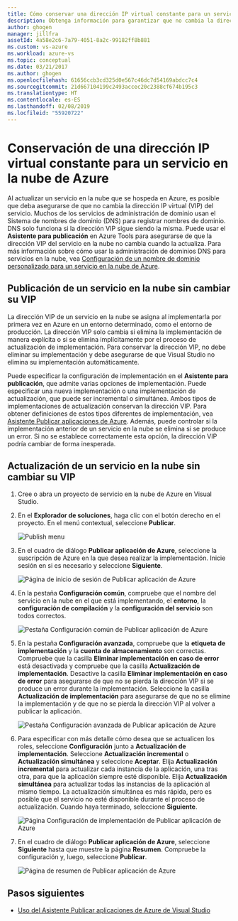 ```yaml
---
title: Cómo conservar una dirección IP virtual constante para un servicio en la nube de Azure | Microsoft Docs
description: Obtenga información para garantizar que no cambia la dirección IP virtual (VIP) de su servicio en la nube de Azure.
author: ghogen
manager: jillfra
assetId: 4a58e2c6-7a79-4051-8a2c-99182ff8b881
ms.custom: vs-azure
ms.workload: azure-vs
ms.topic: conceptual
ms.date: 03/21/2017
ms.author: ghogen
ms.openlocfilehash: 61656ccb3cd325d0e567c46dc7d54169abdcc7c4
ms.sourcegitcommit: 21d667104199c2493accec20c2388cf674b195c3
ms.translationtype: HT
ms.contentlocale: es-ES
ms.lasthandoff: 02/08/2019
ms.locfileid: "55920722"
---
```

# <a name="retain-a-constant-virtual-ip-address-for-an-azure-cloud-service"></a>Conservación de una dirección IP virtual constante para un servicio en la nube de Azure
Al actualizar un servicio en la nube que se hospeda en Azure, es posible que deba asegurarse de que no cambia la dirección IP virtual (VIP) del servicio. Muchos de los servicios de administración de dominio usan el Sistema de nombres de dominio (DNS) para registrar nombres de dominio. DNS solo funciona si la dirección VIP sigue siendo la misma. Puede usar el **Asistente para publicación** en Azure Tools para asegurarse de que la dirección VIP del servicio en la nube no cambia cuando la actualiza. Para más información sobre cómo usar la administración de dominios DNS para servicios en la nube, vea [Configuración de un nombre de dominio personalizado para un servicio en la nube de Azure](/azure/cloud-services/cloud-services-custom-domain-name-portal).

## <a name="publish-a-cloud-service-without-changing-its-vip"></a>Publicación de un servicio en la nube sin cambiar su VIP
La dirección VIP de un servicio en la nube se asigna al implementarla por primera vez en Azure en un entorno determinado, como el entorno de producción. La dirección VIP solo cambia si elimina la implementación de manera explícita o si se elimina implícitamente por el proceso de actualización de implementación. Para conservar la dirección VIP, no debe eliminar su implementación y debe asegurarse de que Visual Studio no elimina su implementación automáticamente.

Puede especificar la configuración de implementación en el **Asistente para publicación**, que admite varias opciones de implementación. Puede especificar una nueva implementación o una implementación de actualización, que puede ser incremental o simultánea. Ambos tipos de implementaciones de actualización conservan la dirección VIP. Para obtener definiciones de estos tipos diferentes de implementación, vea [Asistente Publicar aplicaciones de Azure](vs-azure-tools-publish-azure-application-wizard.md). Además, puede controlar si la implementación anterior de un servicio en la nube se elimina si se produce un error. Si no se establece correctamente esta opción, la dirección VIP podría cambiar de forma inesperada.

## <a name="update-a-cloud-service-without-changing-its-vip"></a>Actualización de un servicio en la nube sin cambiar su VIP
1. Cree o abra un proyecto de servicio en la nube de Azure en Visual Studio.

2. En el **Explorador de soluciones**, haga clic con el botón derecho en el proyecto. En el menú contextual, seleccione **Publicar**.

    ![Publish menu](./media/vs-azure-tools-cloud-service-retain-a-constant-virtual-ip-address/solution-explorer-publish-menu.png)

3. En el cuadro de diálogo **Publicar aplicación de Azure**, seleccione la suscripción de Azure en la que desea realizar la implementación. Inicie sesión en si es necesario y seleccione **Siguiente**.

    ![Página de inicio de sesión de Publicar aplicación de Azure](./media/vs-azure-tools-cloud-service-retain-a-constant-virtual-ip-address/azure-publish-signin.png)

4. En la pestaña **Configuración común**, compruebe que el nombre del servicio en la nube en el que está implementando, el **entorno**, la **configuración de compilación** y la **configuración del servicio** son todos correctos.

    ![Pestaña Configuración común de Publicar aplicación de Azure](./media/vs-azure-tools-cloud-service-retain-a-constant-virtual-ip-address/azure-publish-common-settings.png)

5. En la pestaña **Configuración avanzada**, compruebe que la **etiqueta de implementación** y la **cuenta de almacenamiento** son correctas. Compruebe que la casilla **Eliminar implementación en caso de error** está desactivada y compruebe que la casilla **Actualización de implementación**. Desactive la casilla **Eliminar implementación en caso de error** para asegurarse de que no se pierda la dirección VIP si se produce un error durante la implementación. Seleccione la casilla **Actualización de implementación** para asegurarse de que no se elimine la implementación y de que no se pierda la dirección VIP al volver a publicar la aplicación.

    ![Pestaña Configuración avanzada de Publicar aplicación de Azure](./media/vs-azure-tools-cloud-service-retain-a-constant-virtual-ip-address/azure-publish-advanced-settings.png)

6. Para especificar con más detalle cómo desea que se actualicen los roles, seleccione **Configuración** junto a **Actualización de implementación**. Seleccione **Actualización incremental** o **Actualización simultánea** y seleccione **Aceptar**. Elija **Actualización incremental** para actualizar cada instancia de la aplicación, una tras otra, para que la aplicación siempre esté disponible. Elija **Actualización simultánea** para actualizar todas las instancias de la aplicación al mismo tiempo. La actualización simultánea es más rápida, pero es posible que el servicio no esté disponible durante el proceso de actualización. Cuando haya terminado, seleccione **Siguiente**.

    ![Página Configuración de implementación de Publicar aplicación de Azure](./media/vs-azure-tools-cloud-service-retain-a-constant-virtual-ip-address/azure-publish-deployment-update-settings.png)

7. En el cuadro de diálogo **Publicar aplicación de Azure**, seleccione **Siguiente** hasta que muestre la página **Resumen**. Compruebe la configuración y, luego, seleccione **Publicar**.

    ![Página de resumen de Publicar aplicación de Azure](./media/vs-azure-tools-cloud-service-retain-a-constant-virtual-ip-address/azure-publish-summary.png)

## <a name="next-steps"></a>Pasos siguientes
- [Uso del Asistente Publicar aplicaciones de Azure de Visual Studio](vs-azure-tools-publish-azure-application-wizard.md)
